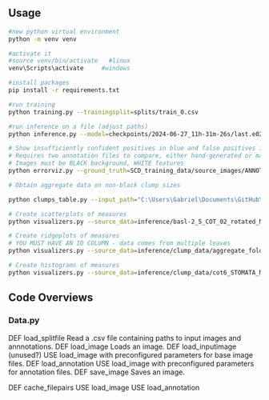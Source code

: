 

## Usage

```bash
#new python virtual environment
python -m venv venv

#activate it
#source venv/bin/activate   #linux
venv\Scripts\activate     #windows

#install packages
pip install -r requirements.txt

#run training 
python training.py --trainingsplit=splits/train_0.csv

#run inference on a file (adjust paths)
python inference.py --model=checkpoints/2024-06-27_11h-31m-26s/last.e029.pth --input=SCD_training_data/source_images/BASE/cot6.tif --overlap=32

# Show insufficiently confident positives in blue and false positives in orange.
# Requires two annotation files to compare, either hand-generated or machine-generated.
# Images must be BLACK background, WHITE features
python errorviz.py --ground_truth=SCD_training_data/source_images/ANNOTATION/cot6_STOMATA_MASKS.tiff  --model_predict=inference/cot6.tif.output.png --show=1

# Obtain aggregate data on non-black clump sizes

python clumps_table.py --input_path="C:\Users\Gabriel\Documents\GitHub\PDA-Acquisition\only_pored\ANNOT\basl-2_5_COT_04_rotated_MAX_basl-2_5dpg_110321_2_2_abaxial_merged_ANNOT.png" --output_folder="inference" --prediction_type="clumps" --filter_type="otsu" --save_image_as="basl-2_5_04_128_ANNOT"

# Create scatterplots of measures
python visualizers.py --source_data=inference/basl-2_5_COT_02_rotated_MAX_basl-2_5dpg_110321_1_2_abaxial_merged_ANNOT_modded.csv --scatterplots="axis_major_length,axis_minor_length|eccentricity,perimeter|area,axis_minor_length|area,axis_major_length" --save_as="basl2-5-02_ANNOT_glance"

# Create ridgeplots of measures
# YOU MUST HAVE AN ID COLUMN - data comes from multiple leaves
python visualizers.py --source_data=inference/clump_data/aggregate_folders/aggregate.csv --ridgeplots="area,axis_major_length,axis_minor_length,eccentricity,extent"

# Create histograms of measures
python visualizers.py --source_data=inference/clump_data/cot6_STOMATA_MASKS.csv --histograms="area,axis_major_length,axis_minor_length,eccentricity"
```


## Code Overviews

### Data.py
DEF load_splitfile
    Read a .csv file containing paths to input images and annnotations.
DEF load_image
    Loads an image.
DEF load_inputimage (unused?)
    USE load_image with preconfigured parameters for base image files.
DEF load_annotation
    USE load_image with preconfigured parameters for annotation files.
DEF save_image
    Saves an image.

DEF cache_filepairs
    USE load_image
    USE load_annotation
